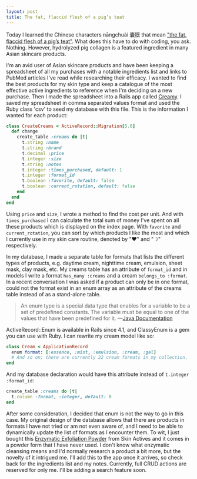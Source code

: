 ```yaml
---
layout: post
title: The fat, flaccid flesh of a pig’s teat
---
```

Today I learned the Chinese characters nāngchuài 囊膪 that mean ["the fat, flaccid flesh of a pig’s teat"](http://languagelog.ldc.upenn.edu/nll/?p=32518). What does this have to do with coding, you ask. Nothing. However, hydrolyzed pig collagen is a featured ingredient in many Asian skincare products.

I'm an avid user of Asian skincare products and have been keeping a spreadsheet of all my purchases with a notable ingredients list and links to PubMed articles I've read while researching their efficacy. I wanted to find the best products for my skin type and keep a catalogue of the most effective active ingredients to reference when I'm deciding on a new purchase. Then I made the spreadsheet into a Rails app called [Creamy](http://creamy.jingyufanclub.co/). I saved my spreadsheet in comma separated values format and used the Ruby class 'csv' to seed my database with this file. This is the information I wanted for each product:
```ruby
class CreateCreams < ActiveRecord::Migration[5.0]
  def change
    create_table :creams do |t|
      t.string :name
      t.string :brand
      t.decimal :price
      t.integer :size
      t.string :notes
      t.integer :times_purchased, default: 1
      t.integer :format_id
      t.boolean :favorite, default: false
      t.boolean :current_rotation, default: false
    end
  end
end
```
Using `price` and `size`, I wrote a method to find the cost per unit. And with `times_purchased` I can calculate the total sum of money I've spent on all these products which is displayed on the index page. With `favorite` and `current_rotation`, you can sort by which products I like the most and which I currently use in my skin care routine, denoted by "♥" and "☽" respectively.

In my database, I made a separate table for formats that lists the different types of products, e.g. daytime cream, nighttime cream, emulsion, sheet mask, clay mask, etc. My creams table has an attribute of `format_id` and in models I write a format `has_many :creams` and a cream `belongs_to :format`. In a recent conversation I was asked if a product can only be in one format, could not the format exist in an enum array as an attribute of the creams table instead of as a stand-alone table.

>An enum type is a special data type that enables for a variable to be a set of predefined constants. The variable must be equal to one of the values that have been predefined for it.
—[Java Documentation](https://docs.oracle.com/javase/tutorial/java/javaOO/enum.html)

ActiveRecord::Enum is available in Rails since 4.1, and ClassyEnum is a gem you can use with Ruby. I can rewrite my cream model like so:
```ruby
class Cream < ApplicationRecord
  enum format: [:essence, :mist, :emulsion, :cream, :gel]
  # And so on; there are currently 22 cream formats in my collection.
end
```
And my database declaration would have this attribute instead of `t.integer :format_id`:
```ruby
create_table :creams do |t|
  t.column :format, :integer, default: 0
end
```
After some consideration, I decided that enum is not the way to go in this case. My original design of the database allows that there are products in formats I have not tried or am not even aware of, and I need to be able to dynamically update the list of formats as I encounter them. To wit, I just bought this [Enzymatic Exfoliation Powder](http://www.skinactives.com/Enzymatic-Exfoliation-Powder.html) from Skin Actives and it comes in a powder form that I have never used. I don't know what enzymatic cleansing means and I'd normally research a product a bit more, but the novelty of it intrigued me. I'll add this to the app once it arrives, so check back for the ingredients list and my notes. Currently, full CRUD actions are reserved for only me. I'll be adding a search feature soon.
